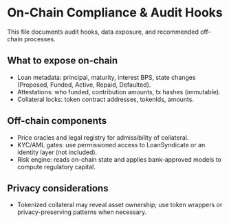 # On-Chain Compliance & Audit Hooks

This file documents audit hooks, data exposure, and recommended off-chain processes.

## What to expose on-chain
- Loan metadata: principal, maturity, interest BPS, state changes (Proposed, Funded, Active, Repaid, Defaulted).
- Attestations: who funded, contribution amounts, tx hashes (immutable).
- Collateral locks: token contract addresses, tokenIds, amounts.

## Off-chain components
- Price oracles and legal registry for admissibility of collateral.
- KYC/AML gates: use permissioned access to LoanSyndicate or an identity layer (not included).
- Risk engine: reads on-chain state and applies bank-approved models to compute regulatory capital.

## Privacy considerations
- Tokenized collateral may reveal asset ownership; use token wrappers or privacy-preserving patterns when necessary.

